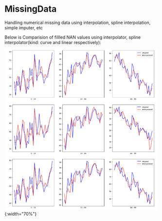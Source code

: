 # MissingData
Handling numerical missing data using interpolation, spline interpolation, simple imputer, etc

Below is Comparision of fillled NAN values using interpolator, spline interpolator(kind: curve and linear respectively):

![Comparision of fillled NAN values using interpolator, spline interpolator(kind: curve and linear respectively)](Filled_Data_Comparision.png){:width="70%"}
